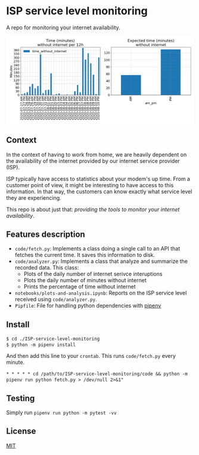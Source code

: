 # ISP service level monitoring

A repo for monitoring your internet availability.

![ISP-service-level-monitoring](./outputs/time_without_internet_per_12H.png)

## Context
In the context of having to work from home, we are heavily dependent on the availability of the internet provided by our internet service provider (ISP). 

ISP typically have access to statistics about your modem's up time. From a customer point of view, it might be interesting to have access to this information. In that way, the customers can know exactly what service level they are experiencing.

This repo is about just that: _providing the tools to monitor your internet availability_.

## Features description
* `code/fetch.py`: Implements a class doing a single call to an API that fetches the current time. It saves this information to disk.
* `code/analyzer.py`: Implements a class that analyze and summarize the recorded data. This class:
  * Plots of the daily number of internet serivce interuptions
  * Plots the daily number of minutes without internet
  * Prints the percentage of time without internet
* `notebooks/plots-and-analysis.ipynb`: Reports on the ISP service level received using `code/analyzer.py`.
* `Pipfile`: File for handling python dependencies with [pipenv](https://github.com/pypa/pipenv)

## Install
```
$ cd ./ISP-service-level-monitoring
$ python -m pipenv install
```

And then add this line to your `crontab`. This runs `code/fetch.py` every minute.

```
* * * * * cd /path/to/ISP-service-level-monitoring/code && python -m pipenv run python fetch.py > /dev/null 2>&1"
```

## Testing
Simply run `pipenv run python -m pytest -vv`

## License

[MIT](https://github.com/alexantoinefortin/ISP-service-level-monitoring/blob/master/LICENSE)